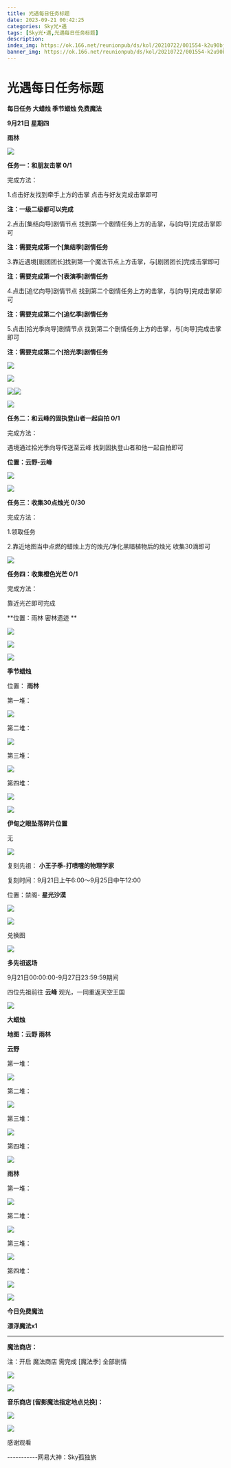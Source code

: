 ```yaml
---
title: 光遇每日任务标题
date: 2023-09-21 00:42:25
categories: Sky光•遇
tags: [Sky光•遇,光遇每日任务标题]
description: 
index_img: https://ok.166.net/reunionpub/ds/kol/20210722/001554-k2u90bj7ay.png?imageView&thumbnail=600x0&type=jpg
banner_img: https://ok.166.net/reunionpub/ds/kol/20210722/001554-k2u90bj7ay.png?imageView&thumbnail=600x0&type=jpg
---
```

# 光遇每日任务标题
**每日任务 大蜡烛 季节蜡烛 免费魔法**

 **9月21日 星期四**

 **雨林**

![](https://img.166.net/reunionpub/ds/kol/20230921/003141-8honidgrub.jpg)

 **任务一：和朋友击掌 0/1**

完成方法：

1.点击好友找到牵手上方的击掌 点击与好友完成击掌即可

 **注：一级二级都可以完成**

2.点击[集结向导]剧情节点 找到第一个剧情任务上方的击掌，与[向导]完成击掌即可

 **注：需要完成第一个[集结季]剧情任务**

3.靠近遇境[剧团团长]找到第一个魔法节点上方击掌，与[剧团团长]完成击掌即可

 **注：需要完成第一个[表演季]剧情任务**

4.点击[追忆向导]剧情节点 找到第二个剧情任务上方的击掌，与[向导]完成击掌即可

 **注：需要完成第二个[追忆季]剧情任务**

5.点击[拾光季向导]剧情节点 找到第二个剧情任务上方的击掌，与[向导]完成击掌即可

 **注：需要完成第二个[拾光季]剧情任务**

![](https://img.166.net/reunionpub/ds/kol/20230921/000108-srnz7t2v6c.jpeg)

![](https://img.166.net/reunionpub/ds/kol/20230921/000118-mhp904gwsn.jpeg)

![](https://img.166.net/reunionpub/ds/kol/20230921/000129-i7tgrmb5z2.png)![](https://img.166.net/reunionpub/ds/kol/20230921/000151-sdl57q2p09.jpg)

![](https://img.166.net/reunionpub/ds/kol/20230921/000233-d0nmzao3qs.jpg)

 **任务二：和云峰的固执登山者一起自拍   0/1**

完成方法：

遇境通过拾光季向导传送至云峰 找到固执登山者和他一起自拍即可

 **位置：云野-云峰**

![](https://img.166.net/reunionpub/ds/kol/20230921/003107-ctfs1a2nio.jpg)

![](https://img.166.net/reunionpub/ds/kol/20230921/003114-s0y716pgf2.jpg)

 **任务三：收集30点烛光 0/30**

完成方法：

1.领取任务

2.靠近地图当中点燃的蜡烛上方的烛光/净化黑暗植物后的烛光 收集30滴即可

![](https://img.166.net/reunionpub/ds/kol/20230921/002110-zdkoip8jav.jpeg)

 **任务四：收集橙色光芒 0/1**

完成方法：

靠近光芒即可完成

 **位置：雨林 密林遗迹   **

![](https://img.166.net/reunionpub/ds/kol/20230921/002132-hslp0jzur2.png)

![](https://img.166.net/reunionpub/ds/kol/20230921/002152-odyc7lnjaf.jpeg)

![](https://img.166.net/reunionpub/ds/kol/20230502/053253-tkp31d0r2j.png)

 **季节蜡烛**

位置： **雨林**

第一堆：

![](https://img.166.net/reunionpub/ds/kol/20230920/232745-si28jcd54b.jpeg)

第二堆：

![](https://img.166.net/reunionpub/ds/kol/20230920/232756-f745bgtcuz.jpeg)

第三堆：

![](https://img.166.net/reunionpub/ds/kol/20230920/232805-sak73phy8l.jpeg)

第四堆：

![](https://img.166.net/reunionpub/ds/kol/20230920/232812-vq5odefr9l.jpeg)

![](https://img.166.net/reunionpub/ds/kol/20230502/053253-tkp31d0r2j.png)

 **伊甸之眼坠落碎片位置**

无

![](https://img.166.net/reunionpub/ds/kol/20230501/003537-boqnslm12s.png)

复刻先祖： **小王子季-打喷嚏的物理学家**

复刻时间：9月21日上午6:00～9月25日中午12:00

位置：禁阁- **星光沙漠**

![](https://img.166.net/reunionpub/ds/kol/20230919/230142-pi9bvlaud2.jpg)

![](https://img.166.net/reunionpub/ds/kol/20230919/230153-8cjf2o5n6l.jpeg)

兑换图

![](https://img.166.net/reunionpub/ds/kol/20230919/232808-9cta8zq7rv.jpg)

 **多先祖返场**

9月21日00:00:00-9月27日23:59:59期间

四位先祖前往 **云峰** 观光，一同重返天空王国

![](https://img.166.net/reunionpub/ds/kol/20230501/003537-boqnslm12s.png)

 **大蜡烛**

 **地图：云野 雨林**

 **云野**

第一堆：

![](https://img.166.net/reunionpub/ds/kol/20230920/233349-r541i7lz0s.png)

第二堆：

![](https://img.166.net/reunionpub/ds/kol/20230920/233403-5yefcku8tm.png)

第三堆：

![](https://img.166.net/reunionpub/ds/kol/20230920/233415-wsypz2dfr3.png)

第四堆：

![](https://img.166.net/reunionpub/ds/kol/20230920/233424-4st0hmaw73.png)

 **雨林**

第一堆：

![](https://img.166.net/reunionpub/ds/kol/20230920/233444-as8lginz4k.png)

第二堆：

![](https://img.166.net/reunionpub/ds/kol/20230920/233501-75qvcmw4yg.png)

第三堆：

![](https://img.166.net/reunionpub/ds/kol/20230920/233514-lazg28tjim.png)

第四堆：

![](https://img.166.net/reunionpub/ds/kol/20230920/233521-wljcy49mpe.jpeg)

![](https://img.166.net/reunionpub/ds/kol/20221018/100256-wzutnocka0.png)

 **今日免费魔法**

 **漂浮魔法x1**

 ****

**魔法商店：**

注：开启 魔法商店 需完成 [魔法季] 全部剧情

![](https://img.166.net/reunionpub/ds/kol/20221018/100559-oibznvdtus.png)

![](https://img.166.net/reunionpub/ds/kol/20230920/233559-pl0ij92vaz.jpeg)

 **音乐商店 [留影魔法指定地点兑换]：**

![](https://img.166.net/reunionpub/ds/kol/20230918/001639-resauh8fln.jpeg)

![](https://img.166.net/reunionpub/ds/kol/20230502/235738-ls601349yq.png)

感谢观看

\-----------网易大神：Sky孤独旅

